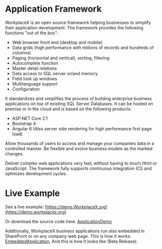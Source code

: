 # Application Framework
WorkplaceX is an open source framework helping businesses to simplify their application development. The framework provides the following functions "out of the box":

* Web browser front end (desktop and mobile)
* Data grids (high performance with millions of records and hundreds of columns)
* Paging (horizontal and vertical), sorting, filtering
* Autocomplete function
* Master detail relations
* Data access to SQL server or/and memory
* Field look up windows
* Multilanguage support
* Configuration

It standardizes and simplifies the process of building enterprise business applications on top of existing SQL Server Databases. It can be hosted on premise or in the cloud and is based on the following products:

* ASP.NET Core 2.1
* Bootstrap 4
* Angular 6 (Also server side rendering for high performance first page load)

Allow thousands of users to access and manage your companies data in a controlled manner. Be flexible and evolve business models as the marked changes.

Deliver complex web applications very fast, without having to touch Html or JavaScript. The framework fully supports continuous integration (CI) and optimizes development cycles.

# Live Example

See a live example: [https://demo.WorkplaceX.org](https://demo.workplacex.org)

Or download the source code here: [ApplicationDemo](https://github.com/WorkplaceX/Application)

Additionally, WorkplaceX business applications run also embedded in SharePoint or on any company web page. This is how it works: [EmbeddedApplication](https://github.com/WorkplaceX/Framework/wiki/Embedded-Application). And this is how it looks like (Beta Release):

